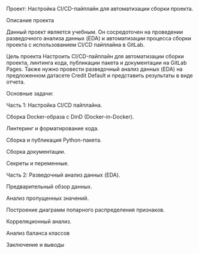 Проект: Настройка CI/CD-пайплайн для автоматизации сборки проекта.


Описание проекта

Данный проект является учебным. Он сосредоточен на проведении разведочного анализа данных (EDA) и автоматизации процесса сборки проекта с использованием CI/CD пайплайна в GitLab.


Цель проекта
Настроить CI/CD-пайплайн для автоматизации сборки проекта, линтинга кода, публикации пакета и документации на GitLab Pages. Также нужно провести разведочный анализ данных (EDA) на предложенном датасете Credit Default и представить результаты в виде отчета.


Основные задачи:

Часть 1: Настройка CI/CD пайплайна.

Сборка Docker-образа с DinD (Docker-in-Docker).

Линтеринг и форматирование кода.

Сборка и публикация Python-пакета.

Сборка документации.

Секреты и переменные.


Часть 2: Разведочный анализ данных (EDA).

Предварительный обзор данных.

Анализ пропущенных значений.

Построение диаграмм попарного распределения признаков.

Корреляционный анализ.

Анализ баланса классов

Заключение и выводы